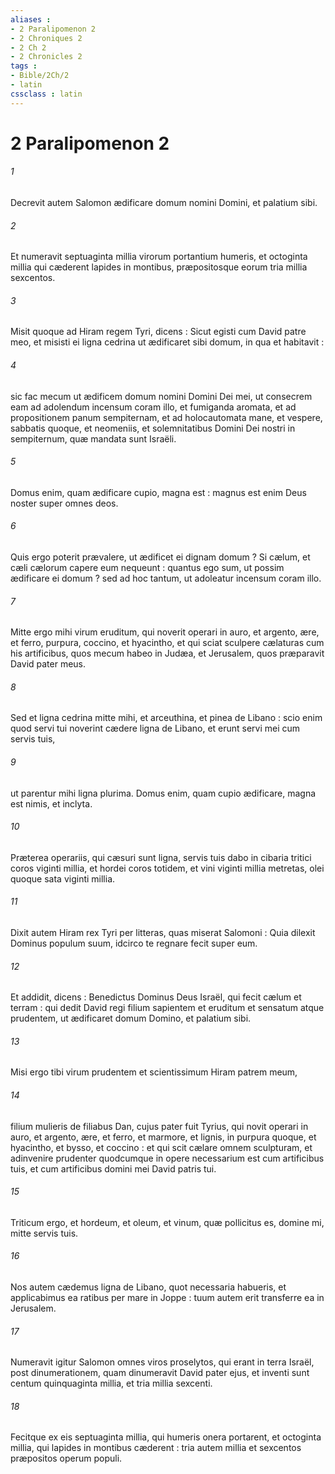 ```yaml
---
aliases : 
- 2 Paralipomenon 2
- 2 Chroniques 2
- 2 Ch 2
- 2 Chronicles 2
tags : 
- Bible/2Ch/2
- latin
cssclass : latin
---
```


# 2 Paralipomenon 2

###### 1
Decrevit autem Salomon ædificare domum nomini Domini, et palatium sibi.
###### 2
Et numeravit septuaginta millia virorum portantium humeris, et octoginta millia qui cæderent lapides in montibus, præpositosque eorum tria millia sexcentos.
###### 3
Misit quoque ad Hiram regem Tyri, dicens : Sicut egisti cum David patre meo, et misisti ei ligna cedrina ut ædificaret sibi domum, in qua et habitavit :
###### 4
sic fac mecum ut ædificem domum nomini Domini Dei mei, ut consecrem eam ad adolendum incensum coram illo, et fumiganda aromata, et ad propositionem panum sempiternam, et ad holocautomata mane, et vespere, sabbatis quoque, et neomeniis, et solemnitatibus Domini Dei nostri in sempiternum, quæ mandata sunt Israëli.
###### 5
Domus enim, quam ædificare cupio, magna est : magnus est enim Deus noster super omnes deos.
###### 6
Quis ergo poterit prævalere, ut ædificet ei dignam domum ? Si cælum, et cæli cælorum capere eum nequeunt : quantus ego sum, ut possim ædificare ei domum ? sed ad hoc tantum, ut adoleatur incensum coram illo.
###### 7
Mitte ergo mihi virum eruditum, qui noverit operari in auro, et argento, ære, et ferro, purpura, coccino, et hyacintho, et qui sciat sculpere cælaturas cum his artificibus, quos mecum habeo in Judæa, et Jerusalem, quos præparavit David pater meus.
###### 8
Sed et ligna cedrina mitte mihi, et arceuthina, et pinea de Libano : scio enim quod servi tui noverint cædere ligna de Libano, et erunt servi mei cum servis tuis,
###### 9
ut parentur mihi ligna plurima. Domus enim, quam cupio ædificare, magna est nimis, et inclyta.
###### 10
Præterea operariis, qui cæsuri sunt ligna, servis tuis dabo in cibaria tritici coros viginti millia, et hordei coros totidem, et vini viginti millia metretas, olei quoque sata viginti millia.
###### 11
Dixit autem Hiram rex Tyri per litteras, quas miserat Salomoni : Quia dilexit Dominus populum suum, idcirco te regnare fecit super eum.
###### 12
Et addidit, dicens : Benedictus Dominus Deus Israël, qui fecit cælum et terram : qui dedit David regi filium sapientem et eruditum et sensatum atque prudentem, ut ædificaret domum Domino, et palatium sibi.
###### 13
Misi ergo tibi virum prudentem et scientissimum Hiram patrem meum,
###### 14
filium mulieris de filiabus Dan, cujus pater fuit Tyrius, qui novit operari in auro, et argento, ære, et ferro, et marmore, et lignis, in purpura quoque, et hyacintho, et bysso, et coccino : et qui scit cælare omnem sculpturam, et adinvenire prudenter quodcumque in opere necessarium est cum artificibus tuis, et cum artificibus domini mei David patris tui.
###### 15
Triticum ergo, et hordeum, et oleum, et vinum, quæ pollicitus es, domine mi, mitte servis tuis.
###### 16
Nos autem cædemus ligna de Libano, quot necessaria habueris, et applicabimus ea ratibus per mare in Joppe : tuum autem erit transferre ea in Jerusalem.
###### 17
Numeravit igitur Salomon omnes viros proselytos, qui erant in terra Israël, post dinumerationem, quam dinumeravit David pater ejus, et inventi sunt centum quinquaginta millia, et tria millia sexcenti.
###### 18
Fecitque ex eis septuaginta millia, qui humeris onera portarent, et octoginta millia, qui lapides in montibus cæderent : tria autem millia et sexcentos præpositos operum populi.
